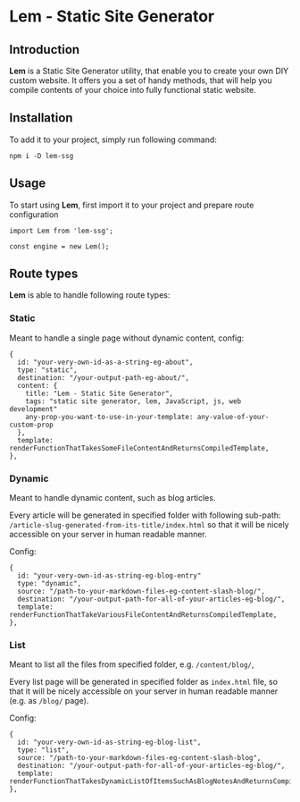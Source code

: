 # Lem - Static Site Generator

## Introduction

**Lem** is a Static Site Generator utility, that enable you to create your own DIY custom website. It offers you a set of handy methods, that will help you compile contents of your choice into fully functional static website.

## Installation

To add it to your project, simply run following command:

```
npm i -D lem-ssg
```

## Usage

To start using **Lem**, first import it to your project and prepare route configuration

```
import Lem from 'lem-ssg';

const engine = new Lem();
```

## Route types

**Lem** is able to handle following route types:

### Static

Meant to handle a single page without dynamic content, config:

```
{
  id: "your-very-own-id-as-a-string-eg-about",
  type: "static",
  destination: "/your-output-path-eg-about/",
  content: {
    title: "Lem - Static Site Generator",
    tags: "static site generator, lem, JavaScript, js, web development"
    any-prop-you-want-to-use-in-your-template: any-value-of-your-custom-prop
  },
  template: renderFunctionThatTakesSomeFileContentAndReturnsCompiledTemplate,
},
```

### Dynamic

Meant to handle dynamic content, such as blog articles. 

Every article will be generated in specified folder with following sub-path: `/article-slug-generated-from-its-title/index.html` so that it will be nicely accessible on your server in human readable manner.

Config:

```
{
  id: "your-very-own-id-as-string-eg-blog-entry"
  type: "dynamic",
  source: "/path-to-your-markdown-files-eg-content-slash-blog/",
  destination: "/your-output-path-for-all-of-your-articles-eg-blog/",
  template: renderFunctionThatTakeVariousFileContentAndReturnsCompiledTemplate,
},
```

### List

Meant to list all the files from specified folder, e.g. `/content/blog/`, 

Every list page will be generated in specified folder as `index.html` file, so that it will be nicely accessible on your server in human readable manner (e.g. as `/blog/` page).

Config:

```
{
  id: "your-very-own-id-as-string-eg-blog-list",
  type: "list",
  source: "/path-to-your-markdown-files-eg-content-slash-blog",
  destination: "/your-output-path-for-all-of-your-articles-eg-blog/",
  template: renderFunctionThatTakesDynamicListOfItemsSuchAsBlogNotesAndReturnsCompiledTemplate,
},
```
